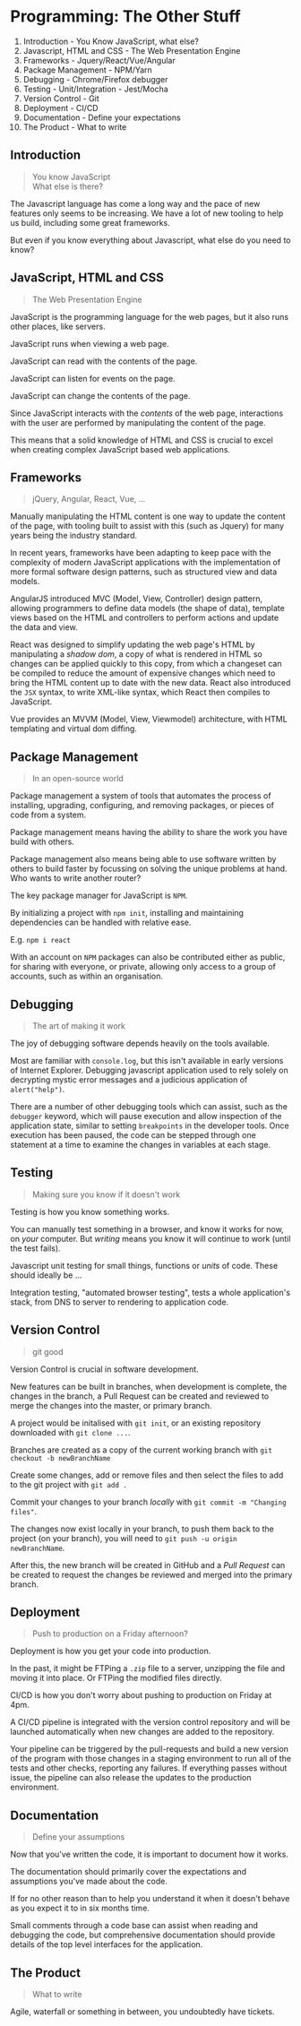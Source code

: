 # Programming: The Other Stuff

1. Introduction - You Know JavaScript, what else?
2. Javascript, HTML and CSS - The Web Presentation Engine
3. Frameworks - Jquery/React/Vue/Angular
4. Package Management - NPM/Yarn
5. Debugging - Chrome/Firefox debugger
6. Testing - Unit/Integration - Jest/Mocha
7. Version Control - Git
8. Deployment - CI/CD
9. Documentation - Define your expectations
10. The Product - What to write

## Introduction

> You know JavaScript  
> What else is there?

The Javascript language has come a long way and the pace of new features only
seems to be increasing. We have a lot of new tooling to help us build,
including some great frameworks.

But even if you know everything about Javascript, what else do you need to know?

## JavaScript, HTML and CSS

> The Web Presentation Engine

JavaScript is the programming language for the web pages, but it also runs other places, like servers.

JavaScript runs when viewing a web page.

JavaScript can read with the contents of the page.

JavaScript can listen for events on the page.

JavaScript can change the contents of the page.

Since JavaScript interacts with the _contents_ of the web page, interactions with the user are performed by manipulating the content of the page.

This means that a solid knowledge of HTML and CSS is crucial to excel when creating complex JavaScript based web applications.

## Frameworks

> jQuery, Angular, React, Vue, ...

Manually manipulating the HTML content is one way to update the content of the page, with tooling built to assist with this (such as Jquery) for many years being the industry standard.

In recent years, frameworks have been adapting to keep pace with the complexity of modern JavaScript applications with the implementation of more formal software design patterns, such as structured view and data models.

AngularJS introduced MVC (Model, View, Controller) design pattern, allowing programmers to define data models (the shape of data), template views based on the HTML and controllers to perform actions and update the data and view.

React was designed to simplify updating the web page's HTML by manipulating a _shadow dom_, a copy of what is rendered in HTML so changes can be applied quickly to this copy, from which a changeset can be compiled to reduce the amount of expensive changes which need to bring the HTML content up to date with the new data.
React also introduced the `JSX` syntax, to write XML-like syntax, which React then compiles to JavaScript.

Vue provides an MVVM (Model, View, Viewmodel) architecture, with HTML templating and virtual dom diffing.

## Package Management

> In an open-source world

Package management a system of tools that automates the process of installing, upgrading, configuring, and removing packages, or pieces of code from a system.

Package management means having the ability to share the work you have build with others.

Package management also means being able to use software written by others to build faster by focussing on solving the unique problems at hand. Who wants to write another router?

The key package manager for JavaScript is `NPM`.

By initializing a project with `npm init`, installing and maintaining dependencies can be handled with relative ease.

E.g. `npm i react`

With an account on `NPM` packages can also be contributed either as public, for sharing with everyone, or private, allowing only access to a group of accounts, such as within an organisation.

## Debugging

> The art of making it work

The joy of debugging software depends heavily on the tools available.

Most are familiar with `console.log`, but this isn't available in early versions of Internet Explorer. Debugging javascript application used to rely solely on decrypting mystic error messages and a judicious application of `alert("help")`.

There are a number of other debugging tools which can assist, such as the `debugger` keyword, which will pause execution and allow inspection of the application state, similar to setting `breakpoints` in the developer tools. Once execution has been paused, the code can be stepped through one statement at a time to examine the changes in variables at each stage.

## Testing

> Making sure you know if it doesn't work

Testing is how you know something works.

You can manually test something in a browser, and know it works for now, on _your_ computer.
But _writing_ means you know it will continue to work (until the test fails).

Javascript unit testing for small things, functions or _units_ of code. These should ideally be ...

Integration testing, "automated browser testing", tests a whole application's stack, from DNS to server to rendering to application code.

## Version Control

> git good

Version Control is crucial in software development.

New features can be built in branches, when development is complete, the
changes in the branch, a Pull Request can be created and reviewed to merge
the changes into the master, or primary branch.

A project would be initalised with `git init`, or an existing repository downloaded with `git clone ...`.

Branches are created as a copy of the current working branch with `git checkout -b newBranchName`

Create some changes, add or remove files and then select the files to add to the git project with `git add .`

Commit your changes to your branch _locally_ with `git commit -m "Changing files"`.

The changes now exist locally in your branch, to push them back to the project (on your branch), you will need to `git push -u origin newBranchName`.

After this, the new branch will be created in GitHub and a _Pull Request_ can be created to request the changes be reviewed and merged into the primary branch.

## Deployment

> Push to production on a Friday afternoon?

Deployment is how you get your code into production.

In the past, it might be FTPing a `.zip` file to a server, unzipping the file and moving it into place. Or FTPing the modified files directly.

CI/CD is how you don't worry about pushing to production on Friday at 4pm.

A CI/CD pipeline is integrated with the version control repository and will be launched automatically when new changes are added to the repository.

Your pipeline can be triggered by the pull-requests and build a new version of the program with those changes in a staging environment to run all of the tests and other checks, reporting any failures. If everything passes without issue, the pipeline can also release the updates to the production environment.

## Documentation

> Define your assumptions

Now that you've written the code, it is important to document how it works.

The documentation should primarily cover the expectations and assumptions you've made about the code.

If for no other reason than to help you understand it when it doesn't behave as you expect it to in six months time.

Small comments through a code base can assist when reading and debugging the code, but comprehensive documentation should provide details of the top level interfaces for the application.

## The Product

> What to write

Agile, waterfall or something in between, you undoubtedly have tickets.
